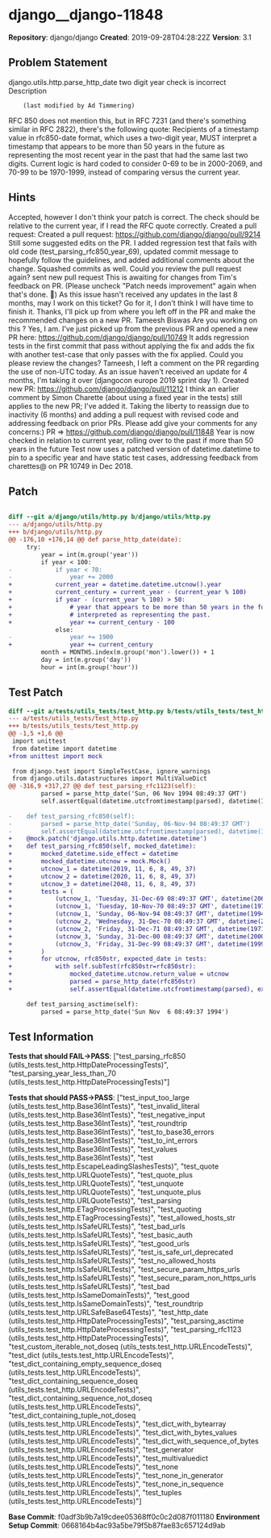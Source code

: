 # django__django-11848

**Repository**: django/django
**Created**: 2019-09-28T04:28:22Z
**Version**: 3.1

## Problem Statement

django.utils.http.parse_http_date two digit year check is incorrect
Description
	 
		(last modified by Ad Timmering)
	 
RFC 850 does not mention this, but in RFC 7231 (and there's something similar in RFC 2822), there's the following quote:
Recipients of a timestamp value in rfc850-date format, which uses a
two-digit year, MUST interpret a timestamp that appears to be more
than 50 years in the future as representing the most recent year in
the past that had the same last two digits.
Current logic is hard coded to consider 0-69 to be in 2000-2069, and 70-99 to be 1970-1999, instead of comparing versus the current year.


## Hints

Accepted, however I don't think your patch is correct. The check should be relative to the current year, if I read the RFC quote correctly.
Created a pull request: Created a pull request: ​https://github.com/django/django/pull/9214
Still some suggested edits on the PR.
I added regression test that fails with old code (test_parsing_rfc850_year_69), updated commit message to hopefully follow the guidelines, and added additional comments about the change. Squashed commits as well. Could you review the pull request again?
sent new pull request
This is awaiting for changes from Tim's feedback on PR. (Please uncheck "Patch needs improvement" again when that's done. 🙂)
As this issue hasn't received any updates in the last 8 months, may I work on this ticket?
Go for it, I don't think I will have time to finish it.
Thanks, I'll pick up from where you left off in the PR and make the recommended changes on a new PR.
Tameesh Biswas Are you working on this ?
Yes, I am.
I've just picked up from the previous PR and opened a new PR here: ​https://github.com/django/django/pull/10749 It adds regression tests in the first commit that pass without applying the fix and adds the fix with another test-case that only passes with the fix applied. Could you please review the changes?
Tameesh, I left a comment on the PR regarding the use of non-UTC today.
As an issue haven't received an update for 4 months, I'm taking it over (djangocon europe 2019 sprint day 1).
Created new PR: ​https://github.com/django/django/pull/11212
I think an earlier comment by Simon Charette (about using a fixed year in the tests) still applies to the new PR; I've added it.
Taking the liberty to reassign due to inactivity (6 months) and adding a pull request with revised code and addressing feedback on prior PRs. Please add give your comments for any concerns:) PR => ​https://github.com/django/django/pull/11848 Year is now checked in relation to current year, rolling over to the past if more than 50 years in the future Test now uses a patched version of datetime.datetime to pin to a specific year and have static test cases, addressing feedback from charettes@ on PR 10749 in Dec 2018.

## Patch

```diff

diff --git a/django/utils/http.py b/django/utils/http.py
--- a/django/utils/http.py
+++ b/django/utils/http.py
@@ -176,10 +176,14 @@ def parse_http_date(date):
     try:
         year = int(m.group('year'))
         if year < 100:
-            if year < 70:
-                year += 2000
+            current_year = datetime.datetime.utcnow().year
+            current_century = current_year - (current_year % 100)
+            if year - (current_year % 100) > 50:
+                # year that appears to be more than 50 years in the future are
+                # interpreted as representing the past.
+                year += current_century - 100
             else:
-                year += 1900
+                year += current_century
         month = MONTHS.index(m.group('mon').lower()) + 1
         day = int(m.group('day'))
         hour = int(m.group('hour'))


```

## Test Patch

```diff
diff --git a/tests/utils_tests/test_http.py b/tests/utils_tests/test_http.py
--- a/tests/utils_tests/test_http.py
+++ b/tests/utils_tests/test_http.py
@@ -1,5 +1,6 @@
 import unittest
 from datetime import datetime
+from unittest import mock
 
 from django.test import SimpleTestCase, ignore_warnings
 from django.utils.datastructures import MultiValueDict
@@ -316,9 +317,27 @@ def test_parsing_rfc1123(self):
         parsed = parse_http_date('Sun, 06 Nov 1994 08:49:37 GMT')
         self.assertEqual(datetime.utcfromtimestamp(parsed), datetime(1994, 11, 6, 8, 49, 37))
 
-    def test_parsing_rfc850(self):
-        parsed = parse_http_date('Sunday, 06-Nov-94 08:49:37 GMT')
-        self.assertEqual(datetime.utcfromtimestamp(parsed), datetime(1994, 11, 6, 8, 49, 37))
+    @mock.patch('django.utils.http.datetime.datetime')
+    def test_parsing_rfc850(self, mocked_datetime):
+        mocked_datetime.side_effect = datetime
+        mocked_datetime.utcnow = mock.Mock()
+        utcnow_1 = datetime(2019, 11, 6, 8, 49, 37)
+        utcnow_2 = datetime(2020, 11, 6, 8, 49, 37)
+        utcnow_3 = datetime(2048, 11, 6, 8, 49, 37)
+        tests = (
+            (utcnow_1, 'Tuesday, 31-Dec-69 08:49:37 GMT', datetime(2069, 12, 31, 8, 49, 37)),
+            (utcnow_1, 'Tuesday, 10-Nov-70 08:49:37 GMT', datetime(1970, 11, 10, 8, 49, 37)),
+            (utcnow_1, 'Sunday, 06-Nov-94 08:49:37 GMT', datetime(1994, 11, 6, 8, 49, 37)),
+            (utcnow_2, 'Wednesday, 31-Dec-70 08:49:37 GMT', datetime(2070, 12, 31, 8, 49, 37)),
+            (utcnow_2, 'Friday, 31-Dec-71 08:49:37 GMT', datetime(1971, 12, 31, 8, 49, 37)),
+            (utcnow_3, 'Sunday, 31-Dec-00 08:49:37 GMT', datetime(2000, 12, 31, 8, 49, 37)),
+            (utcnow_3, 'Friday, 31-Dec-99 08:49:37 GMT', datetime(1999, 12, 31, 8, 49, 37)),
+        )
+        for utcnow, rfc850str, expected_date in tests:
+            with self.subTest(rfc850str=rfc850str):
+                mocked_datetime.utcnow.return_value = utcnow
+                parsed = parse_http_date(rfc850str)
+                self.assertEqual(datetime.utcfromtimestamp(parsed), expected_date)
 
     def test_parsing_asctime(self):
         parsed = parse_http_date('Sun Nov  6 08:49:37 1994')

```

## Test Information

**Tests that should FAIL→PASS**: ["test_parsing_rfc850 (utils_tests.test_http.HttpDateProcessingTests)", "test_parsing_year_less_than_70 (utils_tests.test_http.HttpDateProcessingTests)"]

**Tests that should PASS→PASS**: ["test_input_too_large (utils_tests.test_http.Base36IntTests)", "test_invalid_literal (utils_tests.test_http.Base36IntTests)", "test_negative_input (utils_tests.test_http.Base36IntTests)", "test_roundtrip (utils_tests.test_http.Base36IntTests)", "test_to_base36_errors (utils_tests.test_http.Base36IntTests)", "test_to_int_errors (utils_tests.test_http.Base36IntTests)", "test_values (utils_tests.test_http.Base36IntTests)", "test (utils_tests.test_http.EscapeLeadingSlashesTests)", "test_quote (utils_tests.test_http.URLQuoteTests)", "test_quote_plus (utils_tests.test_http.URLQuoteTests)", "test_unquote (utils_tests.test_http.URLQuoteTests)", "test_unquote_plus (utils_tests.test_http.URLQuoteTests)", "test_parsing (utils_tests.test_http.ETagProcessingTests)", "test_quoting (utils_tests.test_http.ETagProcessingTests)", "test_allowed_hosts_str (utils_tests.test_http.IsSafeURLTests)", "test_bad_urls (utils_tests.test_http.IsSafeURLTests)", "test_basic_auth (utils_tests.test_http.IsSafeURLTests)", "test_good_urls (utils_tests.test_http.IsSafeURLTests)", "test_is_safe_url_deprecated (utils_tests.test_http.IsSafeURLTests)", "test_no_allowed_hosts (utils_tests.test_http.IsSafeURLTests)", "test_secure_param_https_urls (utils_tests.test_http.IsSafeURLTests)", "test_secure_param_non_https_urls (utils_tests.test_http.IsSafeURLTests)", "test_bad (utils_tests.test_http.IsSameDomainTests)", "test_good (utils_tests.test_http.IsSameDomainTests)", "test_roundtrip (utils_tests.test_http.URLSafeBase64Tests)", "test_http_date (utils_tests.test_http.HttpDateProcessingTests)", "test_parsing_asctime (utils_tests.test_http.HttpDateProcessingTests)", "test_parsing_rfc1123 (utils_tests.test_http.HttpDateProcessingTests)", "test_custom_iterable_not_doseq (utils_tests.test_http.URLEncodeTests)", "test_dict (utils_tests.test_http.URLEncodeTests)", "test_dict_containing_empty_sequence_doseq (utils_tests.test_http.URLEncodeTests)", "test_dict_containing_sequence_doseq (utils_tests.test_http.URLEncodeTests)", "test_dict_containing_sequence_not_doseq (utils_tests.test_http.URLEncodeTests)", "test_dict_containing_tuple_not_doseq (utils_tests.test_http.URLEncodeTests)", "test_dict_with_bytearray (utils_tests.test_http.URLEncodeTests)", "test_dict_with_bytes_values (utils_tests.test_http.URLEncodeTests)", "test_dict_with_sequence_of_bytes (utils_tests.test_http.URLEncodeTests)", "test_generator (utils_tests.test_http.URLEncodeTests)", "test_multivaluedict (utils_tests.test_http.URLEncodeTests)", "test_none (utils_tests.test_http.URLEncodeTests)", "test_none_in_generator (utils_tests.test_http.URLEncodeTests)", "test_none_in_sequence (utils_tests.test_http.URLEncodeTests)", "test_tuples (utils_tests.test_http.URLEncodeTests)"]

**Base Commit**: f0adf3b9b7a19cdee05368ff0c0c2d087f011180
**Environment Setup Commit**: 0668164b4ac93a5be79f5b87fae83c657124d9ab
